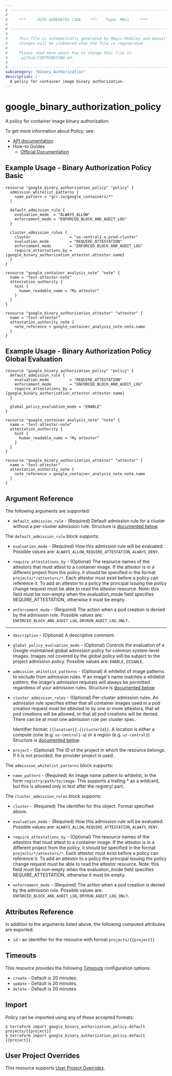 ```yaml
---
# ----------------------------------------------------------------------------
#
#     ***     AUTO GENERATED CODE    ***    Type: MMv1     ***
#
# ----------------------------------------------------------------------------
#
#     This file is automatically generated by Magic Modules and manual
#     changes will be clobbered when the file is regenerated.
#
#     Please read more about how to change this file in
#     .github/CONTRIBUTING.md.
#
# ----------------------------------------------------------------------------
subcategory: "Binary Authorization"
description: |-
  A policy for container image binary authorization.
---
```


# google\_binary\_authorization\_policy

A policy for container image binary authorization.


To get more information about Policy, see:

* [API documentation](https://cloud.google.com/binary-authorization/docs/reference/rest/)
* How-to Guides
    * [Official Documentation](https://cloud.google.com/binary-authorization/)

## Example Usage - Binary Authorization Policy Basic


```hcl
resource "google_binary_authorization_policy" "policy" {
  admission_whitelist_patterns {
    name_pattern = "gcr.io/google_containers/*"
  }

  default_admission_rule {
    evaluation_mode  = "ALWAYS_ALLOW"
    enforcement_mode = "ENFORCED_BLOCK_AND_AUDIT_LOG"
  }

  cluster_admission_rules {
    cluster                 = "us-central1-a.prod-cluster"
    evaluation_mode         = "REQUIRE_ATTESTATION"
    enforcement_mode        = "ENFORCED_BLOCK_AND_AUDIT_LOG"
    require_attestations_by = [google_binary_authorization_attestor.attestor.name]
  }
}

resource "google_container_analysis_note" "note" {
  name = "test-attestor-note"
  attestation_authority {
    hint {
      human_readable_name = "My attestor"
    }
  }
}

resource "google_binary_authorization_attestor" "attestor" {
  name = "test-attestor"
  attestation_authority_note {
    note_reference = google_container_analysis_note.note.name
  }
}
```
## Example Usage - Binary Authorization Policy Global Evaluation


```hcl
resource "google_binary_authorization_policy" "policy" {
  default_admission_rule {
    evaluation_mode         = "REQUIRE_ATTESTATION"
    enforcement_mode        = "ENFORCED_BLOCK_AND_AUDIT_LOG"
    require_attestations_by = [google_binary_authorization_attestor.attestor.name]
  }

  global_policy_evaluation_mode = "ENABLE"
}

resource "google_container_analysis_note" "note" {
  name = "test-attestor-note"
  attestation_authority {
    hint {
      human_readable_name = "My attestor"
    }
  }
}

resource "google_binary_authorization_attestor" "attestor" {
  name = "test-attestor"
  attestation_authority_note {
    note_reference = google_container_analysis_note.note.name
  }
}
```

## Argument Reference

The following arguments are supported:


* `default_admission_rule` -
  (Required)
  Default admission rule for a cluster without a per-cluster admission
  rule.
  Structure is [documented below](#nested_default_admission_rule).


<a name="nested_default_admission_rule"></a>The `default_admission_rule` block supports:

* `evaluation_mode` -
  (Required)
  How this admission rule will be evaluated.
  Possible values are: `ALWAYS_ALLOW`, `REQUIRE_ATTESTATION`, `ALWAYS_DENY`.

* `require_attestations_by` -
  (Optional)
  The resource names of the attestors that must attest to a
  container image. If the attestor is in a different project from the
  policy, it should be specified in the format `projects/*/attestors/*`.
  Each attestor must exist before a policy can reference it. To add an
  attestor to a policy the principal issuing the policy change
  request must be able to read the attestor resource.
  Note: this field must be non-empty when the evaluation_mode field
  specifies REQUIRE_ATTESTATION, otherwise it must be empty.

* `enforcement_mode` -
  (Required)
  The action when a pod creation is denied by the admission rule.
  Possible values are: `ENFORCED_BLOCK_AND_AUDIT_LOG`, `DRYRUN_AUDIT_LOG_ONLY`.

- - -


* `description` -
  (Optional)
  A descriptive comment.

* `global_policy_evaluation_mode` -
  (Optional)
  Controls the evaluation of a Google-maintained global admission policy
  for common system-level images. Images not covered by the global
  policy will be subject to the project admission policy.
  Possible values are: `ENABLE`, `DISABLE`.

* `admission_whitelist_patterns` -
  (Optional)
  A whitelist of image patterns to exclude from admission rules. If an
  image's name matches a whitelist pattern, the image's admission
  requests will always be permitted regardless of your admission rules.
  Structure is [documented below](#nested_admission_whitelist_patterns).

* `cluster_admission_rules` -
  (Optional)
  Per-cluster admission rules. An admission rule specifies either that
  all container images used in a pod creation request must be attested
  to by one or more attestors, that all pod creations will be allowed,
  or that all pod creations will be denied. There can be at most one
  admission rule per cluster spec.

  Identifier format: `{{location}}.{{clusterId}}`.
  A location is either a compute zone (e.g. `us-central1-a`) or a region
  (e.g. `us-central1`).
  Structure is [documented below](#nested_cluster_admission_rules).

* `project` - (Optional) The ID of the project in which the resource belongs.
    If it is not provided, the provider project is used.


<a name="nested_admission_whitelist_patterns"></a>The `admission_whitelist_patterns` block supports:

* `name_pattern` -
  (Required)
  An image name pattern to whitelist, in the form
  `registry/path/to/image`. This supports a trailing * as a
  wildcard, but this is allowed only in text after the registry/
  part.

<a name="nested_cluster_admission_rules"></a>The `cluster_admission_rules` block supports:

* `cluster` - (Required) The identifier for this object. Format specified above.

* `evaluation_mode` -
  (Required)
  How this admission rule will be evaluated.
  Possible values are: `ALWAYS_ALLOW`, `REQUIRE_ATTESTATION`, `ALWAYS_DENY`.

* `require_attestations_by` -
  (Optional)
  The resource names of the attestors that must attest to a
  container image. If the attestor is in a different project from the
  policy, it should be specified in the format `projects/*/attestors/*`.
  Each attestor must exist before a policy can reference it. To add an
  attestor to a policy the principal issuing the policy change
  request must be able to read the attestor resource.
  Note: this field must be non-empty when the evaluation_mode field
  specifies REQUIRE_ATTESTATION, otherwise it must be empty.

* `enforcement_mode` -
  (Required)
  The action when a pod creation is denied by the admission rule.
  Possible values are: `ENFORCED_BLOCK_AND_AUDIT_LOG`, `DRYRUN_AUDIT_LOG_ONLY`.

## Attributes Reference

In addition to the arguments listed above, the following computed attributes are exported:

* `id` - an identifier for the resource with format `projects/{{project}}`


## Timeouts

This resource provides the following
[Timeouts](https://developer.hashicorp.com/terraform/plugin/sdkv2/resources/retries-and-customizable-timeouts) configuration options:

- `create` - Default is 20 minutes.
- `update` - Default is 20 minutes.
- `delete` - Default is 20 minutes.

## Import


Policy can be imported using any of these accepted formats:

```
$ terraform import google_binary_authorization_policy.default projects/{{project}}
$ terraform import google_binary_authorization_policy.default {{project}}
```

## User Project Overrides

This resource supports [User Project Overrides](https://registry.terraform.io/providers/hashicorp/google/latest/docs/guides/provider_reference#user_project_override).
